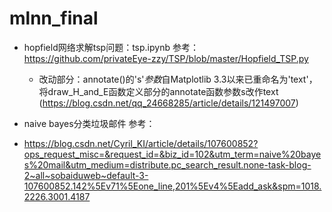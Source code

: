 # mlnn_final
- hopfield网络求解tsp问题：tsp.ipynb
参考：https://github.com/privateEye-zzy/TSP/blob/master/Hopfield_TSP.py
  - 改动部分：annotate()的's'*参数*自Matplotlib 3.3以来已重命名为'text'，将draw_H_and_E函数定义部分的annotate函数参数s改作text
    (https://blog.csdn.net/qq_24668285/article/details/121497007)

- naive bayes分类垃圾邮件
参考：
- https://blog.csdn.net/Cyril_KI/article/details/107600852?ops_request_misc=&request_id=&biz_id=102&utm_term=naive%20bayes%20mail&utm_medium=distribute.pc_search_result.none-task-blog-2~all~sobaiduweb~default-3-107600852.142%5Ev71%5Eone_line,201%5Ev4%5Eadd_ask&spm=1018.2226.3001.4187
